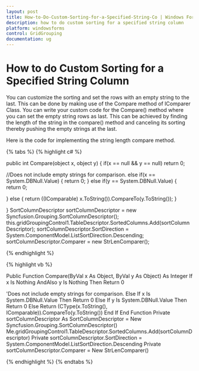 ```yaml
---
layout: post
title: How-to-Do-Custom-Sorting-for-a-Specified-String-Co | Windows Forms | Syncfusion
description: how to do custom sorting for a specified string column
platform: windowsforms
control: GridGrouping
documentation: ug
---
```


# How to do Custom Sorting for a Specified String Column

You can customize the sorting and set the rows with an empty string to the last. This can be done by making use of the Compare method of IComparer Class. You can write your custom code for the Compare() method where you can set the empty string rows as last. This can be achieved by finding the length of the string in the compare() method and canceling its sorting thereby pushing the empty strings at the last.

Here is the code for implementing the string length compare method.

{% tabs %}
{% highlight c# %}

public int Compare(object x, object y)
{
  if(x == null && y == null)
  return 0;

//Does not include empty strings for comparison.
  else if(x == System.DBNull.Value)
  {
      return 0;
  }
  else if(y == System.DBNull.Value)
  {
      return 0;

  }
  else
  {
       return ((IComparable) x.ToString()).CompareTo(y.ToString());
  }

}
SortColumnDescriptor sortColumnDescriptor = new Syncfusion.Grouping.SortColumnDescriptor();
this.gridGroupingControl1.TableDescriptor.SortedColumns.Add(sortColumnDescriptor);
sortColumnDescriptor.SortDirection = System.ComponentModel.ListSortDirection.Descending;
sortColumnDescriptor.Comparer = new StrLenComparer();

{% endhighlight %}

{% highlight vb %}

Public Function Compare(ByVal x As Object, ByVal y As Object) As Integer
    If x Is Nothing AndAlso y Is Nothing Then
       Return 0

'Does not include empty strings for comparison.
    Else If x Is System.DBNull.Value Then
       Return 0
    Else If y Is System.DBNull.Value Then
       Return 0
    Else
       Return (CType(x.ToString(), IComparable)).CompareTo(y.ToString())
    End If
End Function
Private sortColumnDescriptor As SortColumnDescriptor = New Syncfusion.Grouping.SortColumnDescriptor()
Me.gridGroupingControl1.TableDescriptor.SortedColumns.Add(sortColumnDescriptor)
Private sortColumnDescriptor.SortDirection = System.ComponentModel.ListSortDirection.Descending
Private sortColumnDescriptor.Comparer = New StrLenComparer()

{% endhighlight %}
{% endtabs %}
